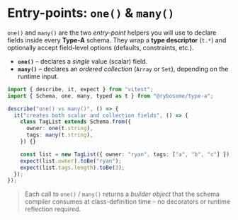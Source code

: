# Entry-points: `one()` & `many()`

`one()` and `many()` are the two _entry-point_ helpers you will use to declare
fields inside every **Type-A** schema. They wrap a **type descriptor** (`t.*`) and
optionally accept field-level options (defaults, constraints, etc.).

- **`one()`** – declares a _single_ value (scalar) field.
- **`many()`** – declares an _ordered collection_ (`Array` or `Set`), depending
  on the runtime input.

```typescript
import { describe, it, expect } from "vitest";
import { Schema, one, many, typed as t } from "@rybosome/type-a";

describe("one() vs many()", () => {
  it("creates both scalar and collection fields", () => {
    class TagList extends Schema.from({
      owner: one(t.string),
      tags: many(t.string),
    }) {}

    const list = new TagList({ owner: "ryan", tags: ["a", "b", "c"] });
    expect(list.owner).toBe("ryan");
    expect(list.tags.length).toBe(3);
  });
});
```

> Each call to `one()` / `many()` returns a _builder object_ that the schema
> compiler consumes at class-definition time – no decorators or runtime
> reflection required.
